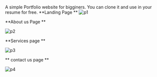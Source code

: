 A simple Portfolio website for bigginers. 
You can clone it and use in your resume for free.
**Landing Page **
![p1](https://github.com/asifmeer55766/Portfoliowebpage/assets/158553805/99f68e23-04c9-4a99-b667-aac8263945d1)


**About us Page **

![p2](https://github.com/asifmeer55766/Portfoliowebpage/assets/158553805/9ef54514-3ead-48fc-855b-382eb670b8a0)


**Services page **

![p3](https://github.com/asifmeer55766/Portfoliowebpage/assets/158553805/3ef8f57f-9da8-4cc8-bd71-56486dae5553)

**
contact us page **

![p4](https://github.com/asifmeer55766/Portfoliowebpage/assets/158553805/2d987b71-a529-4c62-b3a3-d617614a2b67)


